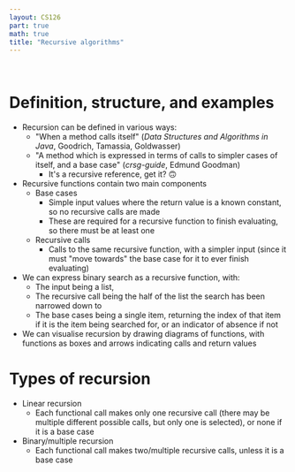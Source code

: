 ```yaml
---
layout: CS126
part: true
math: true
title: "Recursive algorithms"
---
```


<br/>



# Definition, structure, and examples

- Recursion can be defined in various ways:
  - "When a method calls itself" (*Data Structures and Algorithms in Java*, Goodrich, Tamassia, Goldwasser)
  - "A method which is expressed in terms of calls to simpler cases of itself, and a base case" (*crsg-guide*, Edmund Goodman)
    - It's a recursive reference, get it? :upside_down_face: 
- Recursive functions contain two main components
  - Base cases
    - Simple input values where the return value is a known constant, so no recursive calls are made
    - These are required for a recursive function to finish evaluating, so there must be at least one
  - Recursive calls
    - Calls to the same recursive function, with a simpler input (since it must "move towards" the base case for it to ever finish evaluating)
- We can express binary search as a recursive function, with:
  - The input being a list,
  - The recursive call being the half of the list the search has been narrowed down to
  - The base cases being a single item, returning the index of that item if it is the item being searched for, or an indicator of absence if not
- We can visualise recursion by drawing diagrams of functions, with functions as boxes and arrows indicating calls and return values



# Types of recursion

- Linear recursion
  - Each functional call makes only one recursive call (there may be multiple different possible calls, but only one is selected), or none if it is a base case
- Binary/multiple recursion
  - Each functional call makes two/multiple recursive calls, unless it is a base case
